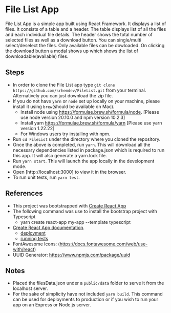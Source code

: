 # File List App
  File List App is a simple app built using React Framework. It displays a list of files. It consists of a table and a header. The table displays list of all the files and each individual file details. The header shows the total number of selected files as well as a download button. You can single/multi select/deselect the files. Only available files can be dowloaded. On clicking the download button a modal shows up which shows the list of downloadable(available) files.

## Steps 
- In order to clone the File List app type `git clone https://github.com/srhemdev/FileList.git` from your terminal. Alternatively you can just download the zip file.
- If you do not have `yarn` or `node` set up locally on your machine, please install it using `brew`(should be available on Mac). 
  - Install node using https://formulae.brew.sh/formula/node. [Please use node version 20.10.0 and npm version 10.2.3]
  - Install yarn https://formulae.brew.sh/formula/yarn [Please use yarn version 1.22.22]
  - For Windows users try installing with npm.
- Run `cd FileList` under the directory where you cloned the repository.
- Once the above is completed, run `yarn`. This will download all the necessary dependencies listed in package.json which is required to run this app. It will also generate a yarn.lock file.
- Run `yarn start`. This will launch the app locally in the development mode.
- Open [http://localhost:3000] to view it in the browser.
- To run unit tests, run `yarn test`.

## References
- This project was bootstrapped with [Create React App](https://github.com/facebook/create-react-app)
- The following command was use to install the bootstrap project with Typescript
  - yarn create react-app my-app --template typescript
- [Create React App documentation](https://facebook.github.io/create-react-app/docs/getting-started).
  - [deployment](https://facebook.github.io/create-react-app/docs/deployment)
  - [running tests](https://facebook.github.io/create-react-app/docs/running-tests) 
- FontAwesome Icons: (https://docs.fontawesome.com/web/use-with/react)
- UUID Generator: https://www.npmjs.com/package/uuid

## Notes
- Placed the filesData.json under a `public/data` folder to serve it from the localhost server.
- For the sake of simplicity have not included `yarn build`. This command can be used for deployments to production or if you wish to run your app on an Express or Node.js server.
